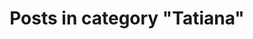 ---
layout: categorypage
title: Posts in category "Tatiana"
tag: Tatiana
slug: tatiana
categories: [Tatiana]
robots: noindex
---